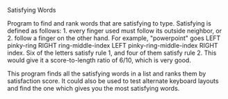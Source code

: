 Satisfying Words

Program to find and rank words that are satisfying to type. Satisfying is defined as follows: 1. every finger used must follow its outside neighbor, or 2. follow a finger on the other hand. For example, "powerpoint" goes LEFT pinky-ring RIGHT ring-middle-index LEFT pinky-ring-middle-index RIGHT index. Six of the letters satisfy rule 1, and four of them satisfy rule 2. This would give it a score-to-length ratio of 6/10, which is very good. 

This program finds all the satisfying words in a list and ranks them by satisfaction score. It could also be used to test alternate keyboard layouts and find the one which gives you the most satisfying words.
